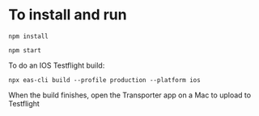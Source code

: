 # To install and run
`npm install`

`npm start`

To do an IOS Testflight build:

`npx eas-cli build --profile production --platform ios`

When the build finishes, open the Transporter app on a Mac to upload to Testflight